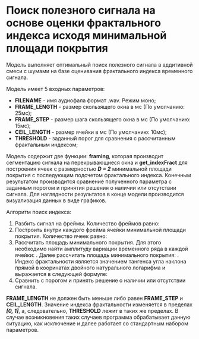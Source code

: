 # Поиск полезного сигнала на основе оценки фрактального индекса исходя минимальной площади покрытия 

Модель выполняет оптимальный поиск полезного сигнала в аддитивной смеси с шумами на базе оценивания фрактального индекса временного сигнала.

Модель имеет 5 входных параметров:
- **FILENAME** - имя аудиофала формат .wav. Режим моно;
- **FRAME_LENGTH** - размер скользящего окна в мс (По умолчанию: 25мс);
- **FRAME_STEP** - размер шага скользящего окна в мс (По умолчанию: 15мс);
- **CEIL_LENGTH**  - размер ячейки в мс (По умолчанию: 10мс);
- **THRESHOLD** - заданный порог для сравнения с рассчитанным фрактальным индексом; 

Модель содержит две функции: **framing**, которая производит сегментацию сигнала на перекрывающиеся окна и **get_indexFract** для построения ячеек с размерностью **_D = 2_** минимальной площади покрытия с последующим подсчетом фрактального индекса. Конечным результатом производится сравнение полученного параметра с заданным порогом и принятия решения о наличии или отсутствии сигнала. Для наглядности результатов в конце модели производится визуализация данных в виде графиков.

Алгоритм поиск индекса:
1) Разбить сигнал на фреймы. Количество фреймов равно: 
2) Построить внутри каждого фрейма ячейки минимальной площади покрытия. Количество ячеек равно:
3) Рассчитать площадь минимального покрытия. Для этого необходимо найти амплитуду вариации временного ряда в каждой ячейки: . Далее рассчитать площадь минимального покрытия: . Индекс фрактальности является значением тангенса угла наклона прямой в кооринатах двойного натурального логарифма и выражается в следующей формуле:
4) Сравнить с порогом и принять решение о наличии или отсутствии сигнала.

**FRAME_LENGTH** не должен быть меньше либо равен **FRAME_STEP** и **CEIL_LENGTH**.
Значение индекса фрактальности изменяется в пределах **_[0, 1]_**, а, следовательно, **THRESHOLD** лежит в таких же пределах.
В случае возникновения таких случаев программа обрабатывает данную ситуацию, как исключение и далее работает со стандартным набором параметров.
